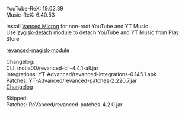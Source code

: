 YouTube-ReX: 19.02.39  
Music-ReX: 6.40.53  

Install [Vanced Microg](https://github.com/TeamVanced/VancedMicroG/releases) for non-root YouTube and YT Music  
Use [zygisk-detach](https://github.com/j-hc/zygisk-detach) module to detach YouTube and YT Music from Play Store  

[revanced-magisk-module](https://github.com/j-hc/revanced-magisk-module)  

Changelog:  
CLI: inotia00/revanced-cli-4.4.1-all.jar  
Integrations: YT-Advanced/revanced-integrations-0.145.1.apk  
Patches: YT-Advanced/revanced-patches-2.220.7.jar  
[Changelog](https://github.com/YT-Advanced/ReX-patches/releases/tag/v2.220.7)  

Skipped:  
Patches: ReVanced/revanced-patches-4.2.0.jar    
